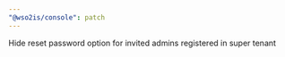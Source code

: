 ```yaml
---
"@wso2is/console": patch
---
```


Hide reset password option for invited admins registered in super tenant
